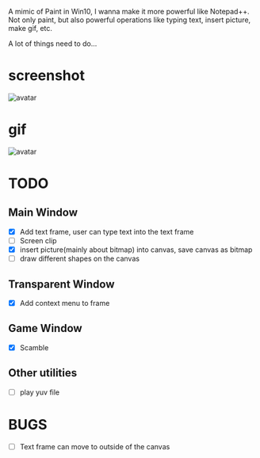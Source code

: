 A mimic of Paint in Win10, I wanna make it more powerful like Notepad++.
Not only paint, but also powerful operations like typing text, insert picture, make gif, etc.

A lot of things need to do...

# screenshot
![avatar](./Screenshot/2020030316435857.png)

# gif
![avatar](./Screenshot/2020013114584460.gif)

# TODO
## Main Window
- [x] Add text frame, user can type text into the text frame
- [ ] Screen clip
- [x] insert picture(mainly about bitmap) into canvas, save canvas as bitmap
- [ ] draw different shapes on the canvas
## Transparent Window
- [x] Add context menu to frame
## Game Window
- [x] Scamble
## Other utilities
- [ ] play yuv file

# BUGS
- [ ] Text frame can move to outside of the canvas